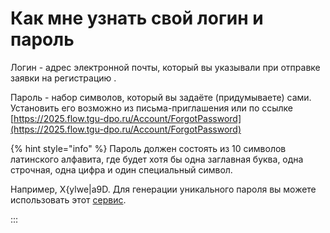 # Как мне узнать свой логин и пароль

Логин - адрес электронной почты, который вы указывали при отправке заявки на регистрацию .&#x20;

Пароль  - набор символов, который вы задаёте (придумываете) сами. Установить его возможно из письма-приглашения или по ссылке [https://2025.flow.tgu-dpo.ru/Account/ForgotPassword](https://2025.flow.tgu-dpo.ru/Account/ForgotPassword)

{% hint style="info" %}
Пароль должен состоять из 10 символов латинского алфавита, где будет хотя бы одна заглавная буква, одна строчная, одна цифра и один специальный символ.

Например, X{ylwe|a9D. Для генерации уникального пароля вы можете использовать этот [сервис](http://www.onlinepasswordgenerator.ru/).&#x20;

:::
